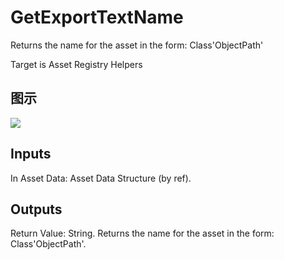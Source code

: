 # GetExportTextName

Returns the name for the asset in the form: Class'ObjectPath'

Target is Asset Registry Helpers

## 图示

![]($-20221218-17594298.png)

## Inputs

In Asset Data: Asset Data Structure (by ref).  

## Outputs

Return Value: String. Returns the name for the asset in the form: Class'ObjectPath'.

